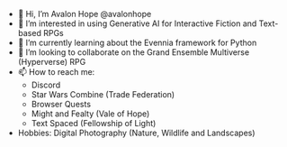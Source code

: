 - 👋 Hi, I’m Avalon Hope @avalonhope
- 👀 I’m interested in using Generative AI for Interactive Fiction and Text-based RPGs
- 🌱 I’m currently learning about the Evennia framework for Python
- 💞️ I’m looking to collaborate on the Grand Ensemble Multiverse (Hyperverse) RPG
- 📫 How to reach me:
    - Discord
    - Star Wars Combine (Trade Federation)
    - Browser Quests
    - Might and Fealty (Vale of Hope)
    - Text Spaced (Fellowship of Light)
- Hobbies: Digital Photography (Nature, Wildlife and Landscapes)
 
